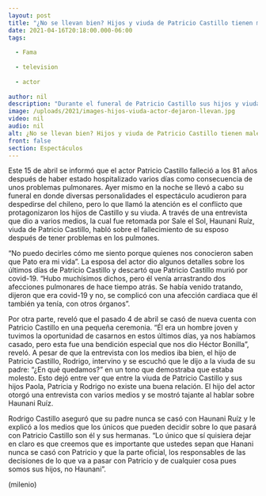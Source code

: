```yaml
---
layout: post
title: "¿No se llevan bien? Hijos y viuda de Patricio Castillo tienen malentendido en funeral del actor"
date: 2021-04-16T20:18:00.000-06:00
tags:
  
  - Fama
  
  - television
  
  - actor
  
author: nil
description: "Durante el funeral de Patricio Castillo sus hijos y viuda protagonizaron un malentendido enfrente de los medios. Esto fue lo qué pasó. "
image: /uploads/2021/images-hijos-viuda-actor-dejaron-llevan.jpg
video: nil
audio: nil
alt: ¿No se llevan bien? Hijos y viuda de Patricio Castillo tienen malentendido en funeral del actor
front: false
section: Espectáculos
---
```


Este 15 de abril se informó que el actor Patricio Castillo falleció a los 81 años después de haber estado hospitalizado varios días como consecuencia de unos problemas pulmonares. Ayer mismo en la noche se llevó a cabo su funeral en donde diversas personalidades el espectáculo acudieron para despedirse del chileno, pero lo que llamó la atención es el conflicto que protagonizaron los hijos de Castillo y su viuda. A través de una entrevista que dio a varios medios, la cual fue retomada por Sale el Sol, Haunani Ruíz, viuda de Patricio Castillo, habló sobre el fallecimiento de su esposo después de tener problemas en los pulmones.

 “No puedo decirles cómo me siento porque quienes nos conocieron saben que Pato era mi vida”. 
La esposa del actor dio algunos detalles sobre los últimos días de Patricio Castillo y descartó que Patricio Castillo murió por covid-19. 
“Hubo muchísimos dichos, pero él venía arrastrando dos afecciones pulmonares de hace tiempo atrás. Se había venido tratando, dijeron que era covid-19 y no, se complicó con una afección cardiaca que él también ya tenía, con otros órganos”. 

Por otra parte, reveló que el pasado 4 de abril se casó de nueva cuenta con Patricio Castillo en una pequeña ceremonia. “Él era un hombre joven y tuvimos la oportunidad de casarnos en estos últimos días, ya nos habíamos casado, pero esta fue una bendición especial que nos dio Héctor Bonilla”, reveló. 
A pesar de que la entrevista con los medios iba bien, el hijo de Patricio Castillo, Rodrigo, intervino y se escuchó que le dijo a la viuda de su padre: “¿En qué quedamos?” en un tono que demostraba que estaba molesto. 
Esto dejó entre ver que entre la viuda de Patricio Castillo y sus hijos Paola, Patricia y Rodrigo no existe una buena relación. El hijo del actor otorgó una entrevista con varios medios y se mostró tajante al hablar sobre Haunani Ruíz. 

Rodrigo Castillo aseguró que su padre nunca se casó con Haunani Ruíz y le explicó a los medios que los únicos que pueden decidir sobre lo que pasará con Patricio Castillo son él y sus hermanas. 
“Lo único que sí quisiera dejar en claro es que creemos que es importante que ustedes sepan que Hanani nunca se casó con Patricio y que la parte oficial, los responsables de las decisiones de lo que va a pasar con Patricio y de cualquier cosa pues somos sus hijos, no Haunani”. 

(milenio)